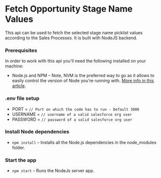 # Fetch Opportunity Stage Name Values
This api can be used to fetch the selected stage name picklist values according to the Sales Processes. It is built with NodeJS backend.

### Prerequisites
In order to work with this api you'll need the following installed on your machine:
* Node.js and NPM – Note, NVM is the preferred way to go as it allows to easily control the version of Node you're running with. [More info in this article](https://medium.com/@itsromiljain/the-best-way-to-install-node-js-npm-and-yarn-on-mac-osx-4d8a8544987a).

### .env file setup

* PORT = `// Port on which the code has to run - Default 3000`
* USERNAME = `// username of a valid salesforce org user`
* PASSWORD = `// password of a valid salesforce org user`

### Install Node dependencies

* `npm install` – Installs all the Node.js dependencies in the node_modules folder.

### Start the app

* `npm start` – Runs the NodeJs server app.